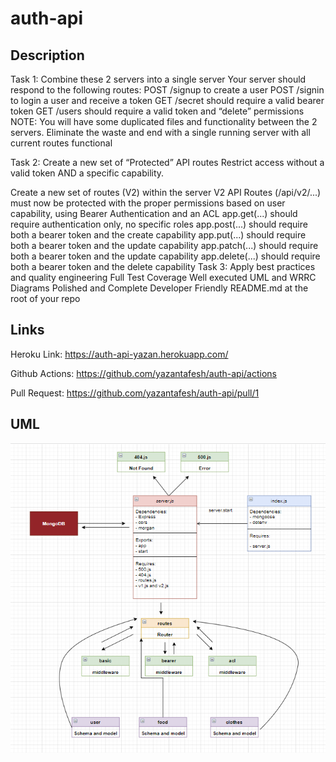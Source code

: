 # auth-api

## Description

Task 1: Combine these 2 servers into a single server
Your server should respond to the following routes:
POST /signup to create a user
POST /signin to login a user and receive a token
GET /secret should require a valid bearer token
GET /users should require a valid token and “delete” permissions
NOTE: You will have some duplicated files and functionality between the 2 servers. Eliminate the waste and end with a single running server with all current routes functional

Task 2: Create a new set of “Protected” API routes
Restrict access without a valid token AND a specific capability.

Create a new set of routes (V2) within the server
V2 API Routes (/api/v2/...) must now be protected with the proper permissions based on user capability, using Bearer Authentication and an ACL
app.get(...) should require authentication only, no specific roles
app.post(...) should require both a bearer token and the create capability
app.put(...) should require both a bearer token and the update capability
app.patch(...) should require both a bearer token and the update capability
app.delete(...) should require both a bearer token and the delete capability
Task 3: Apply best practices and quality engineering
Full Test Coverage
Well executed UML and WRRC Diagrams
Polished and Complete Developer Friendly README.md at the root of your repo

## Links

Heroku Link: https://auth-api-yazan.herokuapp.com/

Github Actions: https://github.com/yazantafesh/auth-api/actions

Pull Request: https://github.com/yazantafesh/auth-api/pull/1

## UML

![UML](./UML-lab-8.png)
